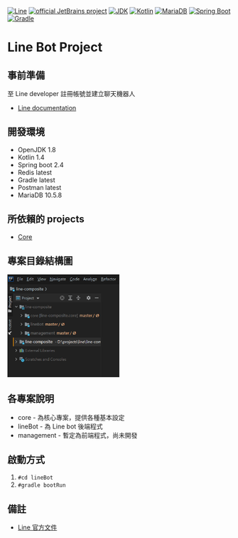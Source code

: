 [![Line](https://aleen42.github.io/badges/src/line.svg)](https://developers.line.biz/zh-hant/)
[![official JetBrains project](https://jb.gg/badges/official.svg)](https://confluence.jetbrains.com/display/ALL/JetBrains+on+GitHub)
[![JDK](http://img.shields.io/badge/JDK-v8.0-yellow.svg)](http://www.oracle.com/technetwork/java/javase/downloads/index.html)
[![Kotlin](https://img.shields.io/badge/kotlin-1.4.0-blue.svg?logo=kotlin)](http://kotlinlang.org)
[![MariaDB](https://img.shields.io/badge/MariaDB-10.5.8-blue.svg?logo=mariadb)](https://mariadb.org/)
[![Spring Boot](https://img.shields.io/badge/springboot-v2.4.2-green.svg?logo=spring)](https://spring.io/projects/spring-framework)
[![Gradle](https://img.shields.io/badge/gradle-6.5.1-green.svg?logo=gradle)](https://spring.io/projects/spring-framework)

Line Bot Project
======================
## 事前準備
至 Line developer 註冊帳號並建立聊天機器人
* [Line documentation](https://developers.line.biz/zh-hant/docs/messaging-api/building-bot/ "Line 官方文件")

## 開發環境
* OpenJDK 1.8
* Kotlin 1.4
* Spring boot 2.4
* Redis latest
* Gradle latest
* Postman latest
* MariaDB 10.5.8

## 所依賴的 projects
* [Core](https://github.com/a09090443/core "核心專案")

## 專案目錄結構圖
<img src="./images/projects.png" style="zoom:70%" />

## 各專案說明
* core - 為核心專案，提供各種基本設定
* lineBot - 為 Line bot 後端程式
* management - 暫定為前端程式，尚未開發

## 啟動方式
1. `#cd lineBot`
2. `#gradle bootRun`

## 備註
* [Line 官方文件](https://developers.line.biz/zh-hant/docs/messaging-api/)
